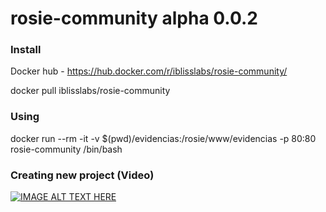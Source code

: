 # rosie-community alpha 0.0.2

### Install

Docker hub - https://hub.docker.com/r/iblisslabs/rosie-community/

docker pull iblisslabs/rosie-community

### Using

docker run --rm -it -v $(pwd)/evidencias:/rosie/www/evidencias -p 80:80 rosie-community /bin/bash

### Creating new project (Video)

[![IMAGE ALT TEXT HERE](http://img.youtube.com/vi/jQcRzaFOXr8/0.jpg)](https://www.youtube.com/watch?v=jQcRzaFOXr8)
